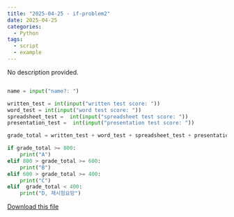 ```yaml
---
title: "2025-04-25 - if-problem2"
date: 2025-04-25
categories:
  - Python
tags:
  - script
  - example
---
```


No description provided.

```python

name = input("name?: ")

written_test = int(input("written test score: "))
word_test = int(input("word test score: "))
spreadsheet_test =  int(input("spreadsheet test score: "))
presentation_test =  int(input("presentation test score: "))

grade_total = written_test + word_test + spreadsheet_test + presentation_test

if grade_total >= 800:
    print("A")
elif 800 > grade_total >= 600:
    print("B")
elif 600 > grade_total >= 400:
    print("C")
elif  grade_total < 400:
    print("D, 재시험요망")


```

[Download this file](/assets/files/if문제2.py)
